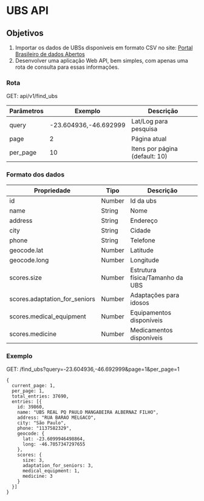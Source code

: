 # UBS API
## Objetivos
1. Importar os dados de UBSs disponíveis em formato CSV no site: [Portal Brasileiro de dados Abertos](http://dados.gov.br/dataset/unidades-basicas-de-saude-ubs)
1. Desenvolver uma aplicação Web API, bem simples, com apenas uma rota de
consulta para essas informações.

### Rota
GET: api/v1/find_ubs

Parâmetros | Exemplo | Descrição
------------ | ------------- | -------------
query | -23.604936,-46.692999 | Lat/Log para pesquisa
page | 2 | Página atual
per_page| 10 | Itens por página (default: 10)

### Formato dos dados
Propriedade | Tipo | Descrição
------------ | ------------- | -------------
id | Number | Id da ubs
name | String | Nome
address | String | Endereço
city | String | Cidade
phone | String | Telefone
geocode.lat| Number | Latitude
geocode.long |Number | Longitude
scores.size | Number | Estrutura física/Tamanho da UBS
scores.adaptation_for_seniors | Number | Adaptações para idosos
scores.medical_equipment | Number | Equipamentos disponíveis
scores.medicine | Number | Medicamentos disponíveis

### Exemplo
GET: /find_ubs?query=-23.604936,-46.692999&page=1&per_page=1

```
{
  current_page: 1,
  per_page: 1,
  total_entries: 37690,
  entries: [{
    id: 39860,
    name: "UBS REAL PQ PAULO MANGABEIRA ALBERNAZ FILHO",
    address: "RUA BARAO MELGACO",
    city: "São Paulo",
    phone: "1137582329",
    geocode: {
      lat: -23.6099946498864,
      long: -46.7057347297655
    },
    scores: {
      size: 3,
      adaptation_for_seniors: 3,
      medical_equipment: 1,
      medicine: 3
    }
  }]
}
```
